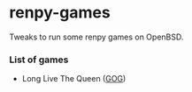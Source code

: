 # renpy-games
Tweaks to run some renpy games on OpenBSD.

### List of games
- Long Live The Queen ([GOG](https://www.gog.com/game/long_live_the_queen))
